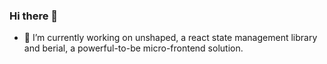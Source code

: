 ### Hi there 👋

- 🔭 I’m currently working on unshaped, a react state management library and berial, a powerful-to-be micro-frontend solution.

